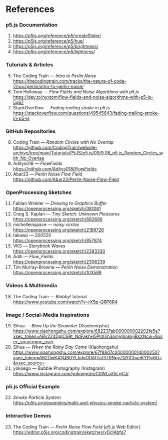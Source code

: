 # References

### p5.js Documentation  
1. <https://p5js.org/reference/p5/createSlider/>  
2. <https://p5js.org/reference/p5/hue/>  
3. <https://p5js.org/reference/p5/brightness/>  
4. <https://p5js.org/reference/p5/lightness/>  

### Tutorials & Articles  
5. The Coding Train — *Intro to Perlin Noise*  
   <https://thecodingtrain.com/tracks/the-nature-of-code-2/noc/perlin/intro-to-perlin-noise/>  
6. Tom Holloway — *Flow Fields and Noise Algorithms with p5.js*  
   <https://dev.to/nyxtom/flow-fields-and-noise-algorithms-with-p5-js-5g67>  
7. StackOverflow — *Fading trailing stroke in p5.js*  
   <https://stackoverflow.com/questions/49545643/fading-trailing-stroke-in-p5-js>  

### GitHub Repositories  
8. Coding Train — *Random Circles with No Overlap*  
   <https://github.com/CodingTrain/website-archive/tree/main/Tutorials/P5JS/p5.js/09/9.08_p5.js_Random_Circles_with_No_Overlap>  
9. Aditys018 — *FlowFields*  
   <https://github.com/Aditys018/FlowFields>  
10. Abar23 — *Perlin Noise Flow Field*  
    <https://github.com/Abar23/Perlin-Noise-Flow-Field>  

### OpenProcessing Sketches  
11. Fabian Winkler — *Drawing to Graphics Buffer*  
    <https://openprocessing.org/sketch/381081>  
12. Craig S. Kaplan — *Tiny Sketch: Unknown Pleasures*  
    <https://openprocessing.org/sketch/683686>  
13. michelleinspace — *noisy circles*  
    <https://openprocessing.org/sketch/2189726>  
14. takawo — *200520*  
    <https://openprocessing.org/sketch/857874>  
15. VKS — *Storybook Waves*  
    <https://openprocessing.org/sketch/2383330>  
16. Aditi — *Flow_Fields*  
    <https://openprocessing.org/sketch/2306239>  
17. Tim Murray-Browne — *Perlin Noise Demonstration*  
    <https://openprocessing.org/sketch/103588>  

### Videos & Multimedia  
18. The Coding Train — *Blobby!* tutorial  
    <https://www.youtube.com/watch?v=rX5p-QRP6R4>  

### Image / Social-Media Inspirations  
19. Sihua — *Blow Up the Seawater* (Xiaohongshu)  
    <https://www.xiaohongshu.com/explore/682237ab000000002202fe5e?xsec_token=ABv224DgIC6Rt_NdFakhH5PIlXnh3omjqhokkjiBsXNcw=&xsec_source=pc_user>  
20. Sihua — *When the Rainy Day Came* (Xiaohongshu)  
    <https://www.xiaohongshu.com/explore/67f88d7c000000001d000250?xsec_token=AB2DwK41iQ8UYLbduODAfTuf3TRNpyZQYICbunKYPiy6U=&xsec_source=>  
21. yokoego — Bubble Photography (Instagram)  
    <https://www.instagram.com/yokoego/p/C0WLaX5LgCJ/>  

### p5.js Official Example  
22. *Smoke Particle System*  
    <https://p5js.org/examples/math-and-physics-smoke-particle-system/>  

### Interactive Demos  
23. The Coding Train — *Perlin Noise Flow Field* (p5.js Web Editor)  
    <https://editor.p5js.org/codingtrain/sketches/vDcIAbfg7>
